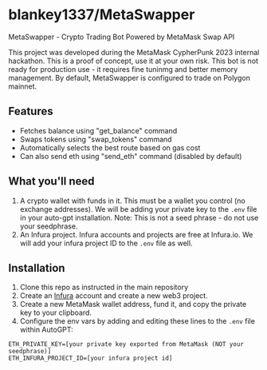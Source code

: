 # blankey1337/MetaSwapper

MetaSwapper - Crypto Trading Bot Powered by MetaMask Swap API

This project was developed during the MetaMask CypherPunk 2023 internal hackathon.
This is a proof of concept, use it at your own risk.
This bot is not ready for production use - it requires fine tuninmg and better memory management. By default, MetaSwapper is configured to trade on Polygon mainnet.

## Features

- Fetches balance using "get_balance" command
- Swaps tokens using "swap_tokens" command
- Automatically selects the best route based on gas cost
- Can also send eth using "send_eth" command (disabled by default)

## What you'll need

1. A crypto wallet with funds in it. This must be a wallet you control (no exchange addresses). We will be adding your private key to the `.env` file in your auto-gpt installation. Note: This is not a seed phrase - do not use your seedphrase.
2. An Infura project. Infura accounts and projects are free at Infura.io. We will add your infura project ID to the `.env` file as well.

## Installation

1. Clone this repo as instructed in the main repository
2. Create an [Infura](https://infura.io) account and create a new web3 project.
3. Create a new MetaMask wallet address, fund it, and copy the private key to your clipboard.
4. Configure the env vars by adding and editing these lines to the `.env` file within AutoGPT:

```
ETH_PRIVATE_KEY=[your private key exported from MetaMask (NOT your seedphrase)]
ETH_INFURA_PROJECT_ID=[your infura project id]
```
